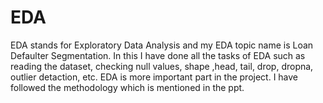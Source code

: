 # EDA
EDA stands for Exploratory Data Analysis and my EDA topic name is Loan Defaulter Segmentation. In this I have done all the tasks of EDA such as reading the dataset, checking null values, shape ,head, tail, drop, dropna, outlier detaction, etc. 
EDA is more important part in the project.
I have followed the methodology which is mentioned in the ppt.
